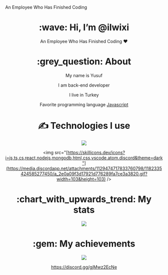 An Employee Who Has Finished Coding

<div align="center">
<h1> :wave: Hi, I’m @ilwixi </h1>
<p> An Employee Who Has Finished Coding ❤ </p>
  
<h1> :grey_question: About </h1>
  <p>  My name is Yusuf </p>
  <p>  I am back-end developer </p>
  <p>  I live in Turkey </p>
  <p>  Favorite programming language <a href="https://tr.wikipedia.org/wiki/JavaScript"> Javascript </a> </p>


<h1> ✍ Technologies I use </h1>
<img src="https://skillicons.dev/icons?i=js,ts,cs,react,nodejs,mongodb,html,css,vscode,atom,discord&theme=dark" />

<img src="[https://skillicons.dev/icons?i=js,ts,cs,react,nodejs,mongodb,html,css,vscode,atom,discord&theme=dark"](https://media.discordapp.net/attachments/1129474717833760798/1182335424585277450/a_2e0a09f3d17921d776289fa7ce3a3820.gif?width=103&height=103) />


<h1> :chart_with_upwards_trend: My stats </h1>
<img src="https://github-readme-stats.vercel.app/api?username=githubadresiniz&show_icons=true&theme=dark" />

<h1> :gem: My achievements </h1>
<img src="https://github-profile-trophy.vercel.app/?username=githubadresiniz&theme=onedark" />


https://discord.gg/gjMwz2EcNe
